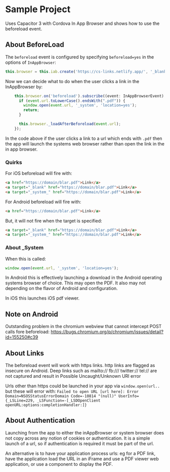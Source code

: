 # Sample Project
Uses Capacitor 3 with Cordova In App Browser and shows how to use the beforeload event.

## About BeforeLoad
The `beforeload` event is configured by specifying `beforeload=yes` in the options of `InAppBrowser`:
```typescript
this.browser = this.iab.create('https://cs-links.netlify.app/', '_blank', 'location=no,beforeload=yes');
```

Now we can decide what to do when the user clicks a link in the InAppBrowser by:
```typescript
    this.browser.on('beforeload').subscribe((event: InAppBrowserEvent) => {
      if (event.url.toLowerCase().endsWith(".pdf")) {
        window.open(event.url, '_system', 'location=yes');
        return;
      }

      this.browser._loadAfterBeforeload(event.url);
    });
```

In the code above if the user clicks a link to a url which ends with `.pdf` then the app will launch the systems web browser rather than open the link in the in app browser.

### Quirks
For iOS beforeload will fire with:
```html
<a href="https://domain/blar.pdf">Link</a>
<a target="_blank" href="https://domain/blar.pdf">Link</a>
<a target="_system_" href="https://domain/blar.pdf">Link</a>
```

For Android beforeload will fire with:
```html
<a href="https://domain/blar.pdf">Link</a>
```

But, it will not fire when the target is specified:
```html
<a target="_blank" href="https://domain/blar.pdf">Link</a>
<a target="_system_" href="https://domain/blar.pdf">Link</a>
```

### About _System
When this is called:
```typescript
window.open(event.url, '_system', 'location=yes');
```
In Android this is effectively launching a download in the Android operating systems browser of choice. This may open the PDF. It also may not depending on the flavor of Android and configuration.

In iOS this launches iOS pdf viewer.

## Note on Android
Outstanding problem in the chromium webview that cannot intercept POST calls fore beforeload:
https://bugs.chromium.org/p/chromium/issues/detail?id=155250#c39

## About Links
The beforeload event will work with https links. http links are flagged as insecure on Android.
Deep links such as mailto:// fb:/// twitter:// tel:// are not captured and result in Possible Uncaught/Unknown URI error

Urls other than https could be launched in your app via `window.open(url..` but these will error with:
`Failed to open URL [url here]: Error Domain=NSOSStatusErrorDomain Code=-10814 "(null)" UserInfo={_LSLine=229, _LSFunction=-[_LSDOpenClient openURL:options:completionHandler:]}`

## About Authentication
Launching from the app to either the inAppBrowser or system browser does not copy across any notion of cookies or authentication. It is a simple launch of a url, so if authentication is required it must be part of the url.

An alternative is to have your application process urls: eg for a PDF link, have the application load the URL in an iFrame and use a PDF viewer web application, or use a component to display the PDF.
